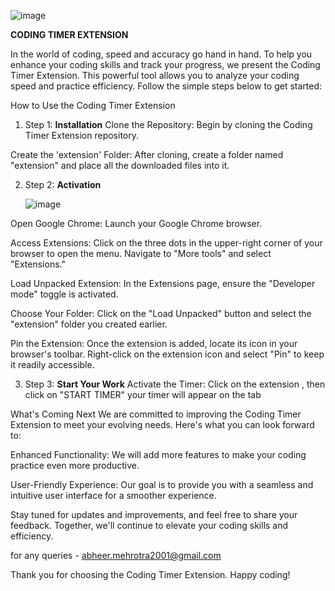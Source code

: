 ![image](https://github.com/abheer18/timer_extension/assets/72267713/625fe88c-ea7f-478a-823f-ba337db3182b)


**CODING TIMER EXTENSION**

In the world of coding, speed and accuracy go hand in hand. To help you enhance your coding skills and track your progress, we present the Coding Timer Extension. This powerful tool allows you to analyze your coding speed and practice efficiency. Follow the simple steps below to get started:

How to Use the Coding Timer Extension
1. Step 1: **Installation**
Clone the Repository: Begin by cloning the Coding Timer Extension repository.

Create the 'extension' Folder: After cloning, create a folder named "extension" and place all the downloaded files into it.

2. Step 2: **Activation**

   ![image](https://github.com/abheer18/timer_extension/assets/72267713/c040aed1-1604-4328-b709-e050704c84ee)

Open Google Chrome: Launch your Google Chrome browser.

Access Extensions: Click on the three dots in the upper-right corner of your browser to open the menu. Navigate to "More tools" and select "Extensions."

Load Unpacked Extension: In the Extensions page, ensure the "Developer mode" toggle is activated.

Choose Your Folder: Click on the "Load Unpacked" button and select the "extension" folder you created earlier.

Pin the Extension: Once the extension is added, locate its icon in your browser's toolbar. Right-click on the extension icon and select "Pin" to keep it readily accessible.

3. Step 3: **Start Your Work**
Activate the Timer: Click on the extension , then click on "START TIMER" your timer will appear on the tab

What's Coming Next
We are committed to improving the Coding Timer Extension to meet your evolving needs. Here's what you can look forward to:

Enhanced Functionality: We will add more features to make your coding practice even more productive.

User-Friendly Experience: Our goal is to provide you with a seamless and intuitive user interface for a smoother experience.

Stay tuned for updates and improvements, and feel free to share your feedback. Together, we'll continue to elevate your coding skills and efficiency.


for any queries - abheer.mehrotra2001@gmail.com

Thank you for choosing the Coding Timer Extension. Happy coding!





